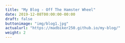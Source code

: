 ```yaml
---
title: "My Blog - Off The Hamster Wheel"
date: 2019-12-08T00:00:00-00:00
draft: false
buttonimage: "img/blog1.jpg"
actualurl: "https://madbiker250.github.io/my-blog/"
weight: 2
---
```


